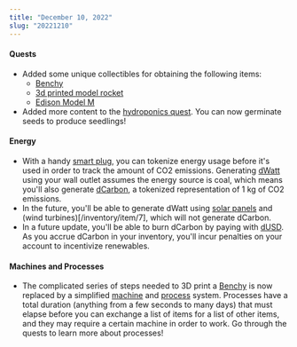 ```yaml
---
title: "December 10, 2022"
slug: "20221210"
---
```


#### Quests

- Added some unique collectibles for obtaining the following items:
  - [Benchy](/inventory/1)
  - [3d printed model rocket](/inventory/11)
  - [Edison Model M](/inventory/4)
- Added more content to the [hydroponics quest](/quests/play/1). You can now germinate seeds to produce seedlings!

#### Energy

- With a handy [smart plug](/inventory/item/29), you can tokenize energy usage before it's used in order to track the amount of CO2 emissions. Generating [dWatt](/inventory/item/22) using your wall outlet assumes the energy source is coal, which means you'll also generate [dCarbon](/inventory/item/20), a tokenized representation of 1 kg of CO2 emissions.
- In the future, you'll be able to generate dWatt using [solar panels](/inventory/item/5) and (wind turbines)[/inventory/item/7], which will not generate dCarbon.
- In a future update, you'll be able to burn dCarbon by paying with [dUSD](/inventory/item/24). As you accrue dCarbon in your inventory, you'll incur penalties on your account to incentivize renewables.

#### Machines and Processes

- The complicated series of steps needed to 3D print a [Benchy](/inventory/item/1) is now replaced by a simplified [machine](/machines) and [process](/docs/processes) system. Processes have a total duration (anything from a few seconds to many days) that must elapse before you can exchange a list of items for a list of other items, and they may require a certain machine in order to work. Go through the quests to learn more about processes!